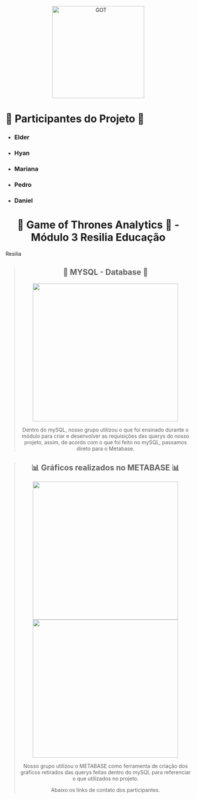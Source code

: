<div align="center"><img align="center" alt="GOT" src="GOT_logo.png"  height="250px" ></div>

##
# 🐙 Participantes do Projeto 🐙

* ### Elder <a href="https://www.linkedin.com/in/elderschmoeller/" target="_blank"><a href="https://github.com/elderschmoeller" target="_blank"></a>
 
* ### Hyan <a href="https://www.linkedin.com/in/hyan-araujo-55a9891b2/?miniProfileUrn=urn%3Ali%3Afs_miniProfile%3AACoAADGfU9YBkH9xEnzZcplv04xG8pGz-Rj4nhI" target="_blank"></a> <a href="https://github.com/B34tdb" target="_blank"></a>
 
* ### Mariana <a href="https://www.linkedin.com/in/marianamachado9/?miniProfileUrn=urn%3Ali%3Afs_miniProfile%3AACoAADW38PcBlE55NUlg53RqhdVwJHztLDMxcy0" target="_blank"></a> <a href="https://github.com/marimachadox" target="_blank"></a>
 
* ### Pedro <a href="https://www.linkedin.com/in/pedro-espinola-3028a821a/?miniProfileUrn=urn%3Ali%3Afs_miniProfile%3AACoAADdOIbIB7P9XYCyRdeHXvLkDPxcD0fjEHzw" target="_blank"></a> <a href="https://github.com/PedroEspinola" target="_blank"></a>

* ### Daniel <a href="https://www.linkedin.com/in/daniel-duarte-29a164204/?miniProfileUrn=urn%3Ali%3Afs_miniProfile%3AACoAADP-DpYBSo90qronVJqgtMfvXkUoccAynbE" target="_blank"></a> <a href="https://www.linkedin.com/in/daniel-duarte-29a164204/" target="_blank"></a>

<div align="center">
  
# 🐉 Game of Thrones Analytics 🐉 - Módulo 3 Resilia Educação

</div>
<div align="left"><a href="https://www.resilia.com.br"></a>Resilia</div>


<div align="center">

##
  
> ## 🧾 MYSQL - Database 🧾
> 
><img src="estrutura_diagrama.jpg" height="375px" width="395px">
><p>Dentro do mySQL, nosso grupo utilizou o que foi ensinado durante o módulo para criar e desenvolver as requisições das querys do nosso projeto, assim, de acordo com o que foi feito no mySQL, passamos direto para o Metabase.</p>
></div>
##

<div align="center">
  
##

> ## 📊 Gráficos realizados no METABASE 📊
>
><img src="tabela_metabase_full.png" height="375px" width="395px">
><img src="tabela_metabase.png" height="375px" width="395px">
>
><p>Nosso grupo utilizou o METABASE como ferramenta de criação dos gráficos retirados das querys feitas dentro do mySQL para referenciar o que utilizados no projeto.</p>
><p>Abaixo os links de contato dos participantes.</p>
></div>
